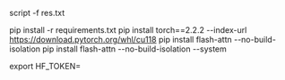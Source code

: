 script -f res.txt


pip install -r requirements.txt
pip install torch==2.2.2 --index-url https://download.pytorch.org/whl/cu118
pip install flash-attn --no-build-isolation
pip install flash-attn --no-build-isolation --system

export HF_TOKEN=



